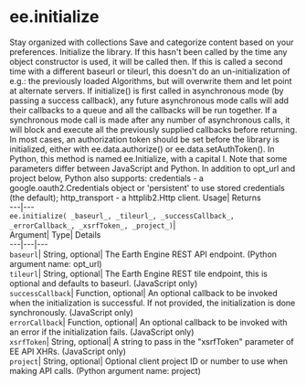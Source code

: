  
#  ee.initialize 
Stay organized with collections  Save and categorize content based on your preferences. 
Initialize the library. If this hasn't been called by the time any object constructor is used, it will be called then. If this is called a second time with a different baseurl or tileurl, this doesn't do an un-initialization of e.g.: the previously loaded Algorithms, but will overwrite them and let point at alternate servers. 
If initialize() is first called in asynchronous mode (by passing a success callback), any future asynchronous mode calls will add their callbacks to a queue and all the callbacks will be run together.
If a synchronous mode call is made after any number of asynchronous calls, it will block and execute all the previously supplied callbacks before returning.
In most cases, an authorization token should be set before the library is initialized, either with ee.data.authorize() or ee.data.setAuthToken().
In Python, this method is named ee.Initialize, with a capital I. Note that some parameters differ between JavaScript and Python. In addition to opt_url and project below, Python also supports: credentials - a google.oauth2.Credentials object or 'persistent' to use stored credentials (the default); http_transport - a httplib2.Http client.
Usage| Returns  
---|---  
`ee.initialize( _baseurl_, _tileurl_, _successCallback_, _errorCallback_, _xsrfToken_, _project_)`|   
Argument|  Type| Details  
---|---|---  
`baseurl`| String, optional| The Earth Engine REST API endpoint. (Python argument name: opt_url)  
`tileurl`| String, optional| The Earth Engine REST tile endpoint, this is optional and defaults to baseurl. (JavaScript only)  
`successCallback`| Function, optional| An optional callback to be invoked when the initialization is successful. If not provided, the initialization is done synchronously. (JavaScript only)  
`errorCallback`| Function, optional| An optional callback to be invoked with an error if the initialization fails. (JavaScript only)  
`xsrfToken`| String, optional| A string to pass in the "xsrfToken" parameter of EE API XHRs. (JavaScript only)  
`project`| String, optional| Optional client project ID or number to use when making API calls. (Python argument name: project)  

